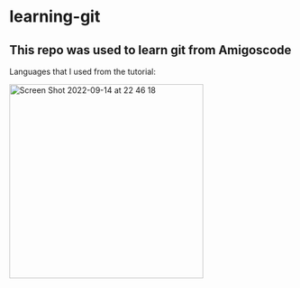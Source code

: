 # learning-git

## This repo was  used to learn git from Amigoscode

Languages that I used from the tutorial:

<img width="344" alt="Screen Shot 2022-09-14 at 22 46 18" src="https://user-images.githubusercontent.com/110961602/190214707-07a80141-84f1-4ac6-92a8-5a7d67d0825d.png">


